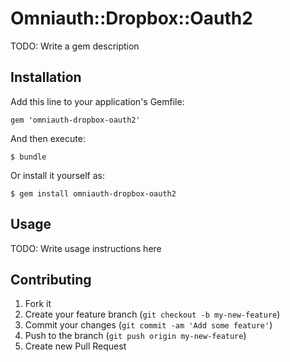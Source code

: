 # Omniauth::Dropbox::Oauth2

TODO: Write a gem description

## Installation

Add this line to your application's Gemfile:

    gem 'omniauth-dropbox-oauth2'

And then execute:

    $ bundle

Or install it yourself as:

    $ gem install omniauth-dropbox-oauth2

## Usage

TODO: Write usage instructions here

## Contributing

1. Fork it
2. Create your feature branch (`git checkout -b my-new-feature`)
3. Commit your changes (`git commit -am 'Add some feature'`)
4. Push to the branch (`git push origin my-new-feature`)
5. Create new Pull Request
